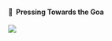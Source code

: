 #### 🏃&nbsp;&nbsp;Pressing Towards the Goa
<img src="https://user-images.githubusercontent.com/29947014/92268286-109c7300-ef1d-11ea-84ef-f01cf170e726.jpeg" />
